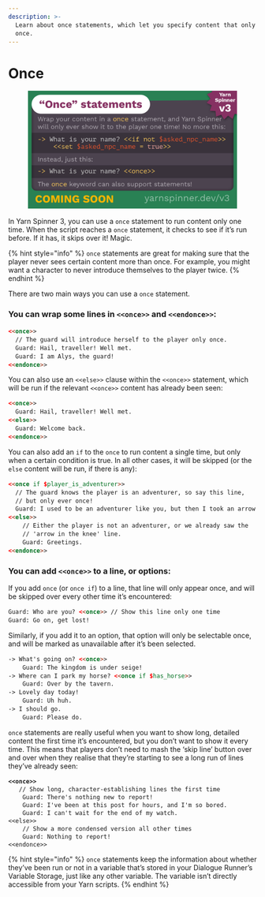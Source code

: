 ```yaml
---
description: >-
  Learn about once statements, which let you specify content that only runs
  once.
---
```


# Once

<figure><img src="../../.gitbook/assets/Once Statements.png" alt=""><figcaption></figcaption></figure>

In Yarn Spinner 3, you can use a `once` statement to run content only one time. When the script reaches a `once` statement, it checks to see if it’s run before. If it has, it skips over it! Magic.

{% hint style="info" %}
`once` statements are great for making sure that the player never sees certain content more than once. For example, you might want a character to never introduce themselves to the player twice.
{% endhint %}

There are two main ways you can use a `once` statement.&#x20;

### You can wrap some lines in `<<once>>` and `<<endonce>>`:

```html
<<once>>
  // The guard will introduce herself to the player only once. 
  Guard: Hail, traveller! Well met.
  Guard: I am Alys, the guard!
<<endonce>>
```

You can also use an `<<else>>` clause within the `<<once>>` statement, which will be run if the relevant `<<once>>` content has already been seen:

```html
<<once>>
  Guard: Hail, traveller! Well met.
<<else>>
  Guard: Welcome back.
<<endonce>>
```

You can also add an `if` to the `once` to run content a single time, but only when a certain condition is true. In all other cases, it will be skipped (or the `else` content will be run, if there is any):

```html
<<once if $player_is_adventurer>>
  // The guard knows the player is an adventurer, so say this line, 
  // but only ever once!
  Guard: I used to be an adventurer like you, but then I took an arrow in the knee.
<<else>>
	// Either the player is not an adventurer, or we already saw the 
	// 'arrow in the knee' line.
	Guard: Greetings.
<<endonce>>
```

### You can add `<<once>>` to a line, or options:

If you add `once` (or `once if`) to a line, that line will only appear once, and will be skipped over every other time it’s encountered:

```html
Guard: Who are you? <<once>> // Show this line only one time
Guard: Go on, get lost!
```

Similarly, if you add it to an option, that option will only be selectable once, and will be marked as unavailable after it’s been selected.

```html
-> What's going on? <<once>>
	Guard: The kingdom is under seige!
-> Where can I park my horse? <<once if $has_horse>>
	Guard: Over by the tavern.
-> Lovely day today!
	Guard: Uh huh.
-> I should go.
	Guard: Please do.
```

`once` statements are really useful when you want to show long, detailed content the first time it’s encountered, but you don’t want to show it every time. This means that players don’t need to mash the ‘skip line’ button over and over when they realise that they’re starting to see a long run of lines they’ve already seen:

<pre class="language-html"><code class="lang-html"><strong>&#x3C;&#x3C;once>>
</strong>	// Show long, character-establishing lines the first time
	Guard: There's nothing new to report!
	Guard: I've been at this post for hours, and I'm so bored.
	Guard: I can't wait for the end of my watch.
&#x3C;&#x3C;else>>
	// Show a more condensed version all other times
	Guard: Nothing to report!
&#x3C;&#x3C;endonce>>
</code></pre>

{% hint style="info" %}
`once` statements keep the information about whether they’ve been run or not in a variable that’s stored in your Dialogue Runner’s Variable Storage, just like any other variable. The variable isn’t directly accessible from your Yarn scripts.
{% endhint %}

